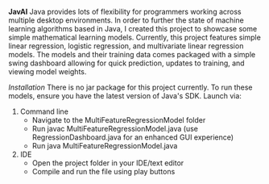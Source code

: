 **JavAI**
Java provides lots of flexibility for programmers working across multiple desktop environments. In order to further the state of machine learning algorithms based in Java, I created this project to showcase some simple mathematical learning models.
Currently, this project features simple linear regression, logistic regression, and multivariate linear regression models. The models and their training data comes packaged with a simple swing dashboard allowing for quick prediction, updates to training, and viewing model weights.

*Installation*
There is no jar package for this project currently. To run these models, ensure you have the latest version of Java's SDK. Launch via:
1. Command line
    - Navigate to the MultiFeatureRegressionModel folder
    - Run javac MultiFeatureRegressionModel.java  (use RegressionDashboard.java for an enhanced GUI experience)
    - Run java MultiFeatureRegressionModel.java
2. IDE
    - Open the project folder in your IDE/text editor
    - Compile and run the file using play buttons
